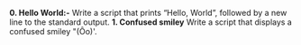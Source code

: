 **0. Hello World:-** Write a script that prints “Hello, World”, followed by a new line to the standard output.
**1. Confused smiley** Write a script that displays a confused smiley "(Ôo)'.

